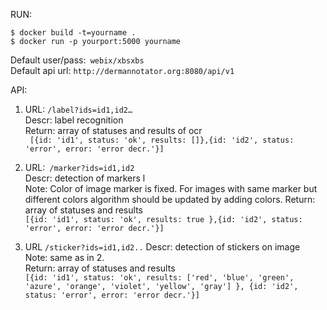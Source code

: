 RUN:

`$ docker build -t=yourname .`<br>
`$ docker run -p yourport:5000 yourname`


Default user/pass:` webix/xbsxbs` <br>
Default api url: `http://dermannotator.org:8080/api/v1`

API: 

1. URL: `/label?ids=id1,id2…` <br>
 Descr: label recognition <br>
  Return: array of statuses and results of ocr <br>
  ` [{id: 'id1', status: 'ok', results: []},{id: 'id2', status: 'error', error: 'error decr.'}]`
2. URL:` /marker?ids=id1,id2` <br>
Descr: detection of markers l <br>
Note: Color of image marker is fixed. For images with same marker but different colors algorithm should be updated by adding colors.
Return: array of statuses and results<br>
`[{id: 'id1', status: 'ok', results: true },{id: 'id2', status: 'error', error: 'error decr.'}]`

3. URL `/sticker?ids=id1,id2..`
Descr: detection of stickers on image<br>
Note: same as in 2.<br>
Return: array of statuses and results<br>
`[{id: 'id1', status: 'ok', results: ['red', 'blue', 'green', 'azure', 'orange', 'violet', 'yellow', 'gray'] },
	 {id: 'id2', status: 'error', error: 'error decr.'}]`
	
	
